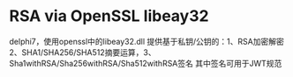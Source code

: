 # RSA via OpenSSL libeay32
delphi7，使用openssl中的libeay32.dll
提供基于私钥/公钥的：1、RSA加密解密 2、SHA1/SHA256/SHA512摘要运算，3、Sha1withRSA/Sha256withRSA/Sha512withRSA签名
其中签名可用于JWT规范
